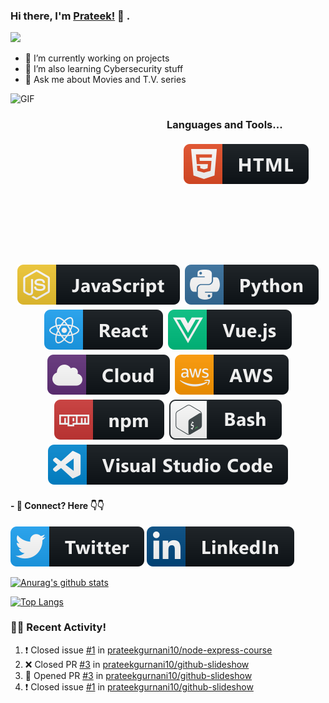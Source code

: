 

### Hi there, I'm [Prateek!](https://prateekthedev.netlify.com/) 👋 .

![](https://komarev.com/ghpvc/?username=prateekgurnani10)

<!--
**prateekgurnani10/prateekgurnani10** is a ✨ _special_ ✨ repository because its `README.md` (this file) appears on your GitHub profile.

Here are some ideas to get you started:

- 🔭 I’m currently working on projects
- 🌱 I’m also learning Cybersecurity stuff
- 💬 Ask me about movies and T.V series
- 📫 How to reach me:
- 😄 Pronouns: ...
- ⚡ Fun fact: ...
-->
- 🔭 I’m currently working on projects
- 🌱 I’m also learning Cybersecurity stuff
- 💬 Ask me about Movies and T.V. series



<img align="left" height="270px" width="250px" alt="GIF" src="https://media.giphy.com/media/JTy79YRYXtPy3YNWbg/giphy.gif" />
<br />



###  Languages and Tools...

<p align="center">



 <img src="https://raw.githubusercontent.com/8bithemant/8bithemant/master/svg/dev/languages/html.svg" alt="html" style="vertical-align:top; margin:4px">
<img src="https://raw.githubusercontent.com/8bithemant/8bithemant/master/svg/dev/languages/js.svg" alt="js" style="vertical-align:top; margin:4px"><img src="https://raw.githubusercontent.com/8bithemant/8bithemant/master/svg/dev/languages/python.svg" alt="python" style="vertical-align:top; margin:4px"><img src="https://raw.githubusercontent.com/8bithemant/8bithemant/master/svg/dev/frameworks/react.svg" alt="react" style="vertical-align:top; margin:4px"><img src="https://raw.githubusercontent.com/8bithemant/8bithemant/master/svg/dev/frameworks/vue.svg" alt="vue" style="vertical-align:top; margin:4px"><img src="https://raw.githubusercontent.com/8bithemant/8bithemant/master/svg/dev/misc/cloud.svg" alt="cloud" style="vertical-align:top; margin:4px"><img src="https://raw.githubusercontent.com/8bithemant/8bithemant/master/svg/dev/services/aws.svg" alt="aws" style="vertical-align:top; margin:4px"><img src="https://raw.githubusercontent.com/8bithemant/8bithemant/master/svg/dev/services/npm.svg" alt="npm" style="vertical-align:top; margin:4px"><img src="https://raw.githubusercontent.com/8bithemant/8bithemant/master/svg/dev/tools/bash.svg" alt="bash" style="vertical-align:top; margin:4px"><img src="https://raw.githubusercontent.com/8bithemant/8bithemant/master/svg/dev/tools/visualstudio_code.svg" alt="vscode" style="vertical-align:top; margin:4px">

</p>


#### - 💬 Connect? Here 👇👇
[<img src="https://raw.githubusercontent.com/8bithemant/8bithemant/master/svg/social/twitter.svg" >](https://twitter.com/Prateek_theDev/) [<img src="https://raw.githubusercontent.com/8bithemant/8bithemant/master/svg/social/linkedin.svg" >](https://www.linkedin.com/in/prateekgurnani/)



[![Anurag's github stats](https://github-readme-stats.vercel.app/api?username=prateekgurnani10&show_icons=true&theme=synthwave)](https://github.com/prateekgurnani10/github-readme-stats)

[![Top Langs](https://github-readme-stats.vercel.app/api/top-langs/?username=prateekgurnani10&hide_langs_below=5&theme=synthwave)](https://github.com/prateekgurnani10/github-readme-stats)


### 🚀🔥 Recent Activity!
<!--START_SECTION:activity-->
1. ❗️ Closed issue [#1](https://github.com//prateekgurnani10/node-express-course/issues/1) in [prateekgurnani10/node-express-course](https://github.com//prateekgurnani10/node-express-course)
2. ❌ Closed PR [#3](https://github.com//prateekgurnani10/github-slideshow/pull/3) in [prateekgurnani10/github-slideshow](https://github.com//prateekgurnani10/github-slideshow)
3. 💪 Opened PR [#3](https://github.com//prateekgurnani10/github-slideshow/pull/3) in [prateekgurnani10/github-slideshow](https://github.com//prateekgurnani10/github-slideshow)
4. ❗️ Closed issue [#1](https://github.com//prateekgurnani10/github-slideshow/issues/1) in [prateekgurnani10/github-slideshow](https://github.com//prateekgurnani10/github-slideshow)
<!--END_SECTION:activity-->
